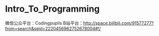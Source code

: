 # Intro_To_Programming
微信公众平台：Codingpupils
B站平台：http://space.bilibili.com/91577277?from=search&seid=2220456962752678004#!/


